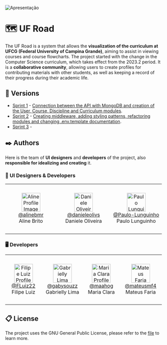 ![Apresentação](https://github.com/FLuiz22/ufroad-api/assets/62821027/f559ab71-8c21-48cc-9cb9-1204f719e334)

# 🗺 UF Road

The UF Road is a system that allows the **visualization of the curriculum at UFCG (Federal University of Campina Grande)**, aiming to assist in viewing courses and course flowcharts. The project started with the change in the Computer Science curriculum, which takes effect from the 2023.2 period. It is a **collaborative community**, allowing users to create profiles for contributing materials with other students, as well as keeping a record of their progress during their academic life.

## 📌 Versions

- [Sprint 1](https://github.com/FLuiz22/ufroad-api/tree/main) - [Connection between the API with MongoDB and creation of the User, Course, Discipline and 
Curriculum modules](https://github.com/FLuiz22/ufroad-api/pull/26).
- [Sprint 2](https://github.com/FLuiz22/ufroad-api/tree/main) - [Creating middleware, adding styling patterns, refactoring modules and changing .env.template documentation](https://github.com/FLuiz22/ufroad-api/pull/41).
- [Sprint 3](https://github.com/FLuiz22/ufroad-api/tree/main) -

## ✒️ Authors

Here is the team of **UI designers** and **developers** of the project, also **responsible for idealizing and creating** it.

### 🎨 UI Designers & Developers
<table>
   <tr>
      <td align="center" width="190px" height="160px">
         <img src="https://avatars.githubusercontent.com/u/128195146?v=4" alt="Aline Profile Image" width="60"></img>
         </br>
         <a href="https://github.com/alinebmr">@alinebmr</a>
         <br>Aline Brito</br>
      </td>
      <td align="center" width="190px" height="160px">
         <img src="https://avatars.githubusercontent.com/u/62821027?v=4" alt="Daniele Oliveira Profile Image" width="60"></img>
         </br>
         <a href="https://github.com/danieleolivs">@danieleolivs</a>
         <br>Daniele Oliveira</br>
      </td>
      <td align="center" width="190px" height="160px">
         <img src="https://avatars.githubusercontent.com/u/127061916?v=4" alt="Paulo Lunguinho Profile Image" width="60"></img>
         </br>
         <a href="https://github.com/Paulo-Lunguinho">@Paulo-Lunguinho</a>
         <br>Paulo Lunguinho</br>
      </td>
    </tr>
</table>

### 🖥️ Developers
<table>
    <tr>
      <td align="center" width="190px" height="160px">
         <img src="https://avatars.githubusercontent.com/u/64997111?v=4" alt="Filipe Luiz Profile Image" width="60"></img>
         </br>
         <a href="https://github.com/FLuiz22">@FLuiz22</a>
         <br>Filipe Luiz</br>
      </td>
      <td align="center" width="190px" height="160px">
         <img src="https://avatars.githubusercontent.com/u/134799414?v=4" alt="Gabrielly Lima Profile Image" width="60"></img>
         </br>
         <a href="https://github.com/gabysouzz">@gabysouzz</a>
         <br>Gabrielly Lima</br>
      </td>
      <td align="center" width="190px" height="160px">
         <img src="https://avatars.githubusercontent.com/u/117235880?v=4" alt="Maria Clara Profile Image" width="60"></img>
         </br>
         <a href="https://github.com/maahog">@maahog</a>
         <br>Maria Clara</br>
      </td>
      <td align="center" width="190px" height="160px">
         <img src="https://avatars.githubusercontent.com/u/130506942?v=4" alt="Mateus Faria Profile Image" width="60"></img>
         </br>
         <a href="https://github.com/mateusmf4">@mateusmf4</a>
         <br>Mateus Faria</br>
      </td>
   </tr>
</table>


## 📋 License

The project uses the GNU General Public License, please refer to the [file](https://github.com/FLuiz22/ufroad-api/blob/main/LICENSE) to learn more.
